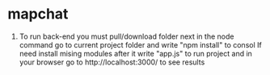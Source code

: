 # mapchat
1. To run back-end you must pull/download folder  next in the node command  go to current project folder and    write "npm install" to consol  If need install mising modules after it write "app.js" to run project and in your browser go to http://localhost:3000/ to see results 
